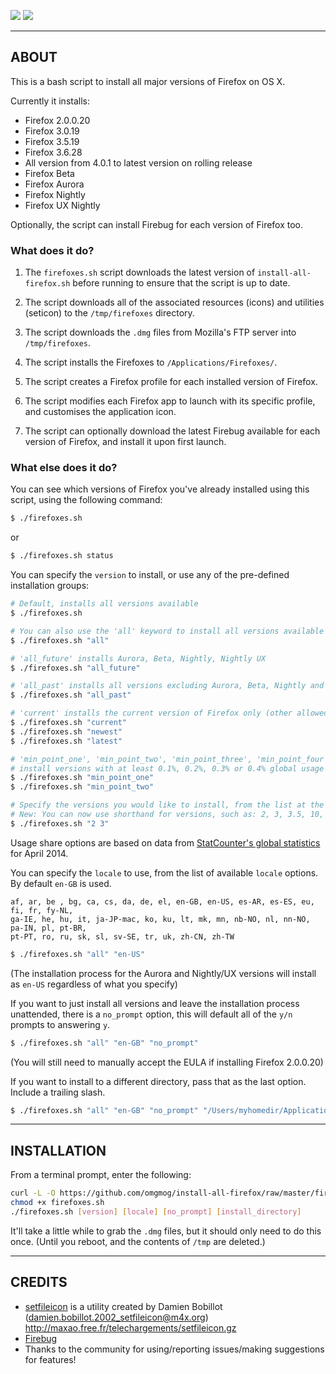![](http://uk.omg.li/I8MM/by%20default%202012-07-18%20at%2010.35.56.png)
![](http://uk.omg.li/I8gZ/by%20default%202012-07-18%20at%2010.33.26.png)

---
## ABOUT

This is a bash script to install all major versions of Firefox on OS X.

Currently it installs:

- Firefox 2.0.0.20
- Firefox 3.0.19
- Firefox 3.5.19
- Firefox 3.6.28
- All version from 4.0.1 to latest version on rolling release
- Firefox Beta
- Firefox Aurora
- Firefox Nightly
- Firefox UX Nightly

Optionally, the script can install Firebug for each version of Firefox too.

### What does it do?

1. The `firefoxes.sh` script downloads the latest version of `install-all-firefox.sh` before
running to ensure that the script is up to date.

2. The script downloads all of the associated resources (icons) and utilities (seticon) to the `/tmp/firefoxes` directory.

3. The script downloads the `.dmg` files from Mozilla's FTP server into `/tmp/firefoxes`.

4. The script installs the Firefoxes to `/Applications/Firefoxes/`.

5. The script creates a Firefox profile for each installed version of Firefox.

6. The script modifies each Firefox app to launch with its specific profile, and customises the application icon.

7. The script can optionally download the latest Firebug available for each version of Firefox, and install it upon first launch.

### What else does it do?

You can see which versions of Firefox you've already installed using this script, using the following command:

```bash
$ ./firefoxes.sh
```

or

```bash
$ ./firefoxes.sh status
```

You can specify the `version` to install, or use any of the pre-defined installation groups:

```bash
# Default, installs all versions available
$ ./firefoxes.sh

# You can also use the 'all' keyword to install all versions available
$ ./firefoxes.sh "all"

# 'all_future' installs Aurora, Beta, Nightly, Nightly UX
$ ./firefoxes.sh "all_future"

# 'all_past' installs all versions excluding Aurora, Beta, Nightly and Nightly UX
$ ./firefoxes.sh "all_past"

# 'current' installs the current version of Firefox only (other allowed keywords: 'newest', 'latest')
$ ./firefoxes.sh "current"
$ ./firefoxes.sh "newest"
$ ./firefoxes.sh "latest"

# 'min_point_one', 'min_point_two', 'min_point_three', 'min_point_four' 
# install versions with at least 0.1%, 0.2%, 0.3% or 0.4% global usage share, respectively
$ ./firefoxes.sh "min_point_one"
$ ./firefoxes.sh "min_point_two"

# Specify the versions you would like to install, from the list at the top of this README, separated by spaces
# New: You can now use shorthand for versions, such as: 2, 3, 3.5, 10, 24, etc.
$ ./firefoxes.sh "2 3"
```

Usage share options are based on data from [StatCounter's global statistics](http://gs.statcounter.com) for April 2014.

You can specify the `locale` to use, from the list of available `locale` options. By default `en-GB` is used.

```
af, ar, be , bg, ca, cs, da, de, el, en-GB, en-US, es-AR, es-ES, eu, fi, fr, fy-NL,
ga-IE, he, hu, it, ja-JP-mac, ko, ku, lt, mk, mn, nb-NO, nl, nn-NO, pa-IN, pl, pt-BR,
pt-PT, ro, ru, sk, sl, sv-SE, tr, uk, zh-CN, zh-TW
```

```bash
$ ./firefoxes.sh "all" "en-US"
```
(The installation process for the Aurora and Nightly/UX versions will install as `en-US` regardless of what you specify)


If you want to just install all versions and leave the installation process unattended, there is a `no_prompt` option, this will default all of the `y/n` prompts to answering `y`.

```bash
$ ./firefoxes.sh "all" "en-GB" "no_prompt"
```
(You will still need to manually accept the EULA if installing Firefox 2.0.0.20)

If you want to install to a different directory, pass that as the last option. Include a trailing slash.

```bash
$ ./firefoxes.sh "all" "en-GB" "no_prompt" "/Users/myhomedir/Applications/"
```

---
## INSTALLATION

From a terminal prompt, enter the following:

```bash
curl -L -O https://github.com/omgmog/install-all-firefox/raw/master/firefoxes.sh
chmod +x firefoxes.sh
./firefoxes.sh [version] [locale] [no_prompt] [install_directory]
```

It'll take a little while to grab the `.dmg` files, but it should only need to do this once.
(Until you reboot, and the contents of `/tmp` are deleted.)

---
## CREDITS
- [setfileicon](http://maxao.free.fr/telechargements/setfileicon.m) is a utility created by Damien Bobillot (damien.bobillot.2002_setfileicon@m4x.org) http://maxao.free.fr/telechargements/setfileicon.gz
- [Firebug](http://getfirebug.com/)
- Thanks to the community for using/reporting issues/making suggestions for features!
